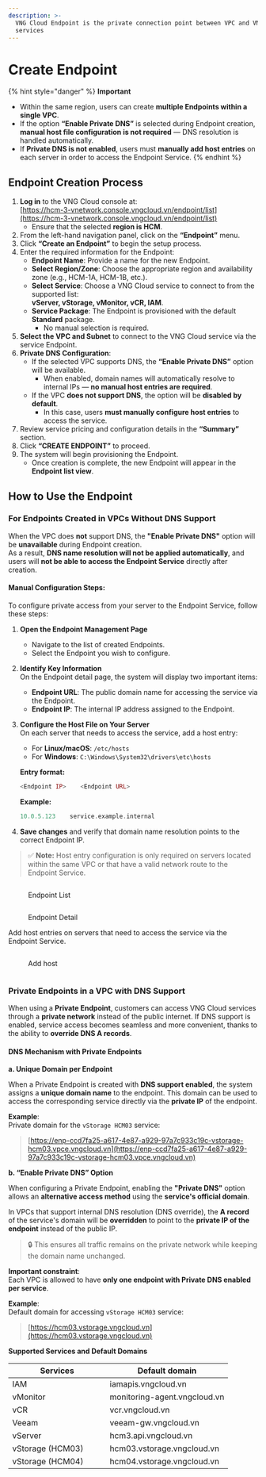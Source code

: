 ```yaml
---
description: >-
  VNG Cloud Endpoint is the private connection point between VPC and VNG Cloud
  services
---
```


# Create Endpoint

{% hint style="danger" %}
**Important**

* Within the same region, users can create **multiple Endpoints within a single VPC**.
* If the option **“Enable Private DNS”** is selected during Endpoint creation, **manual host file configuration is not required** — DNS resolution is handled automatically.
* If **Private DNS is not enabled**, users must **manually add host entries** on each server in order to access the Endpoint Service.
{% endhint %}

## **Endpoint Creation Process**

1. **Log in** to the VNG Cloud console at:\
   [https://hcm-3-vnetwork.console.vngcloud.vn/endpoint/list](https://hcm-3-vnetwork.console.vngcloud.vn/endpoint/list)
   * Ensure that the selected **region is HCM**.
2. From the left-hand navigation panel, click on the **“Endpoint”** menu.
3. Click **“Create an Endpoint”** to begin the setup process.
4. Enter the required information for the Endpoint:
   * **Endpoint Name**: Provide a name for the new Endpoint.
   * **Select Region/Zone**: Choose the appropriate region and availability zone (e.g., HCM-1A, HCM-1B, etc.).
   * **Select Service**: Choose a VNG Cloud service to connect to from the supported list:\
     **vServer, vStorage, vMonitor, vCR, IAM**.
   * **Service Package**: The Endpoint is provisioned with the default **Standard** package.
     * No manual selection is required.
5. **Select the VPC and Subnet** to connect to the VNG Cloud service via the service Endpoint.
6. **Private DNS Configuration**:
   * If the selected VPC supports DNS, the **“Enable Private DNS”** option will be available.
     * When enabled, domain names will automatically resolve to internal IPs — **no manual host entries are required**.
   * If the VPC **does not support DNS**, the option will be **disabled by default**.
     * In this case, users **must manually configure host entries** to access the service.
7. Review service pricing and configuration details in the **“Summary”** section.
8. Click **“CREATE ENDPOINT”** to proceed.
9. The system will begin provisioning the Endpoint.
   * Once creation is complete, the new Endpoint will appear in the **Endpoint list view**.

## **How to Use the Endpoint**

### **For Endpoints Created in VPCs Without DNS Support**

When the VPC does **not** support DNS, the **"Enable Private DNS"** option will be **unavailable** during Endpoint creation.\
As a result, **DNS name resolution will not be applied automatically**, and users will **not be able to access the Endpoint Service** directly after creation.

#### **Manual Configuration Steps:**

To configure private access from your server to the Endpoint Service, follow these steps:

1. **Open the Endpoint Management Page**
   * Navigate to the list of created Endpoints.
   * Select the Endpoint you wish to configure.
2. **Identify Key Information**\
   On the Endpoint detail page, the system will display two important items:
   * **Endpoint URL**: The public domain name for accessing the service via the Endpoint.
   * **Endpoint IP**: The internal IP address assigned to the Endpoint.
3.  **Configure the Host File on Your Server**\
    On each server that needs to access the service, add a host entry:

    * For **Linux/macOS**: `/etc/hosts`
    * For **Windows**: `C:\Windows\System32\drivers\etc\hosts`

    **Entry format:**

    ```php
    <Endpoint IP>    <Endpoint URL>
    ```

    **Example:**

    ```php
    10.0.5.123    service.example.internal
    ```
4. **Save changes** and verify that domain name resolution points to the correct Endpoint IP.

> ✅ **Note:** Host entry configuration is only required on servers located within the same VPC or that have a valid network route to the Endpoint Service.

<figure><img src="../../.gitbook/assets/image (2) (1) (1).png" alt=""><figcaption><p>Endpoint List</p></figcaption></figure>

<figure><img src="../../.gitbook/assets/image (6) (1).png" alt=""><figcaption><p>Endpoint Detail</p></figcaption></figure>

Add host entries on servers that need to access the service via the Endpoint Service.

<figure><img src="../../.gitbook/assets/image (5) (1).png" alt=""><figcaption><p>Add host</p></figcaption></figure>

<figure><img src="../../.gitbook/assets/image (7) (1).png" alt=""><figcaption></figcaption></figure>

### Private Endpoints in a VPC with DNS Support

When using a **Private Endpoint**, customers can access VNG Cloud services through a **private network** instead of the public internet. If DNS support is enabled, service access becomes seamless and more convenient, thanks to the ability to **override DNS A records**.

#### DNS Mechanism with Private Endpoints

**a. Unique Domain per Endpoint**

When a Private Endpoint is created with **DNS support enabled**, the system assigns a **unique domain name** to the endpoint. This domain can be used to access the corresponding service directly via the **private IP** of the endpoint.

**Example**:\
Private domain for the `vStorage HCM03` service:

> [https://enp-ccd7fa25-a617-4e87-a929-97a7c933c19c-vstorage-hcm03.vpce.vngcloud.vn](https://enp-ccd7fa25-a617-4e87-a929-97a7c933c19c-vstorage-hcm03.vpce.vngcloud.vn)

**b. “Enable Private DNS” Option**

When configuring a Private Endpoint, enabling the **"Private DNS"** option allows an **alternative access method** using the **service's official domain**.

In VPCs that support internal DNS resolution (DNS override), the **A record** of the service's domain will be **overridden** to point to the **private IP of the endpoint** instead of the public IP.

> 🔒 This ensures all traffic remains on the private network while keeping the domain name unchanged.

**Important constraint**:\
Each VPC is allowed to have **only one endpoint with Private DNS enabled per service**.

**Example**:\
Default domain for accessing `vStorage HCM03` service:

> [https://hcm03.vstorage.vngcloud.vn](https://hcm03.vstorage.vngcloud.vn)

**Supported Services and Default Domains**

<table><thead><tr><th width="181.10546875">Services</th><th>Default domain</th></tr></thead><tbody><tr><td>IAM</td><td>iamapis.vngcloud.vn</td></tr><tr><td>vMonitor</td><td>monitoring-agent.vngcloud.vn</td></tr><tr><td>vCR</td><td>vcr.vngcloud.vn</td></tr><tr><td>Veeam</td><td>veeam-gw.vngcloud.vn</td></tr><tr><td>vServer</td><td>hcm3.api.vngcloud.vn</td></tr><tr><td>vStorage (HCM03)</td><td>hcm03.vstorage.vngcloud.vn</td></tr><tr><td>vStorage (HCM04)</td><td>hcm04.vstorage.vngcloud.vn</td></tr></tbody></table>
